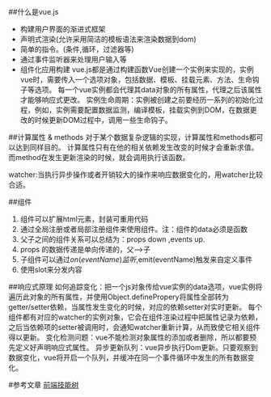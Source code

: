 ##什么是vue.js
* 构建用户界面的渐进式框架
* 声明式渲染(允许采用简洁的模板语法来渲染数据到dom)
* 简单的指令。(条件,循环，过滤器等)
* 通过事件监听器来处理用户输入等
* 组件化应用构建
vue.js都是通过构建函数Vue创建一个实例来实现的，实例vue时，需要传入一个选项对象，包括数据、模板、挂载元素、方法、生命钩子等选项。
每一个vue实例都会代理其data对象的所有属性，代理之后该属性才能够响应式更改。
实例生命周期：实例被创建之前要经历一系列的初始化过程，例如，实例需要配置数据监测，编译模板，挂载实例到DOM，在数据更改的时候更新DOM过程中，调用一些生命钩子。

##计算属性 & methods 
对于某个数据复杂逻辑的实现，计算属性和methods都可以达到同样目的。
计算属性只有在他的相关依赖发生改变的时候才会重新求值。
而method在发生更新渲染的时候，就会调用执行该函数。

watcher:当执行异步操作或者开销较大的操作来响应数据变化的，用watcher比较合适。

##组件
1. 组件可以扩展html元素，封装可重用代码
2. 通过全局注册或者局部注册组件来使用组件。注：组件的data必须是函数
3. 父子之间的组件关系可以总结为：props down ,events up.
4. props 的数据传递是单向传递的，父-->子
5. 子组件可以通过$on(eventName)监听,$emit(eventName)触发来自定义事件
6. 使用slot来分发内容

##响应式原理
如何追踪变化：把一个js对象传给vue实例的data选项，vue实例将遍历此对象的所有属性，并使用Object.definePropery将属性全部转为getter/setter依赖，当属性发生变化的时候，对应的依赖setter对实时更新。
每个组件都有对应的watcher的实例对象，它会在组件渲染过程中把属性记录为依赖，之后当依赖项的setter被调用时，会通知watcher重新计算，从而致使它相关组件得以更新。
变化检测问题：vue不能检测对象属性的添加或者删除，所以都要预先定义好声明响应式属性。
异步更新队列：vue异步执行Dom更新。只要观察到数据变化，vue将开启一个队列，并缓冲在同一个事件循环中发生的所有数据变化。




#参考文章
[前端技能树](https://github.com/suibobuzhuliu/blog)
